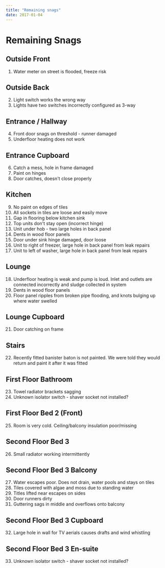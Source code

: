 ```yaml
---
title: "Remaining snags"
date: 2017-01-04
---
```

# Remaining Snags

## Outside Front
1.	Water meter on street is flooded, freeze risk

## Outside Back
2.	Light switch works the wrong way
3.	Lights have two switches incorrectly configured as 3-way

## Entrance / Hallway
4.	Front door snags on threshold - runner damaged
5.	Underfloor heating does not work

## Entrance Cupboard
6.	Catch a mess, hole in frame damaged
7.	Paint on hinges
8.	Door catches, doesn't close properly

## Kitchen
9.	No paint on edges of tiles
10.	All sockets in tiles are loose and easily move
11.	Gap in flooring below kitchen sink
12.	Top units don't stay open (incorrect hinge)
13.	Unit under hob - two large holes in back panel
14.	Dents in wood floor panels
15.	Door under sink hinge damaged, door loose
16.	Unit to right of freezer, large hole in back panel from leak repairs
17.	Unit to left of washer, large hole in back panel from leak repairs

## Lounge
18.	Underfloor heating is weak and pump is loud. Inlet and outlets are connected incorrectly and sludge collected in system
19.	Dents in wood floor panels
20.	Floor panel ripples from broken pipe flooding, and knots bulging up where water swelled

## Lounge Cupboard
21.	Door catching on frame

## Stairs
22.	Recently fitted banister baton is not painted. We were told they would return and paint it after it was fitted

## First Floor Bathroom
23.	Towel radiator brackets sagging
24.	Unknown isolator switch - shaver socket not installed?

## First Floor Bed 2 (Front)
25.	Room is very cold. Ceiling/balcony insulation poor/missing

## Second Floor Bed 3
26.	Small radiator working intermittently

## Second Floor Bed 3 Balcony
27.	Water escapes poor. Does not drain, water pools and stays on tiles
28.	Tiles covered with algae and moss due to standing water
29.	Titles lifted near escapes on sides
30.	Door runners dirty
31.	Guttering sags in middle and overflows onto balcony

## Second Floor Bed 3 Cupboard
32.	Large hole in wall for TV aerials causes drafts and wind whistling

## Second Floor Bed 3 En-suite
33.	Unknown isolator switch - shaver socket not installed?
